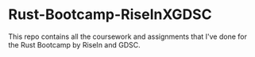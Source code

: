 # Rust-Bootcamp-RiseInXGDSC
This repo contains all the coursework and assignments that I've done for the Rust Bootcamp by RiseIn and GDSC.
